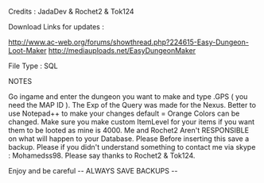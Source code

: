 Credits : JadaDev & Rochet2 & Tok124

Download Links for updates : 

http://www.ac-web.org/forums/showthread.php?224615-Easy-Dungeon-Loot-Maker
http://mediauploads.net/EasyDungeonMaker

File Type : SQL

NOTES

Go ingame and enter the dungeon you want to make and type .GPS ( you need the MAP ID ).
The Exp of the Query was made for the Nexus.
Better to use Notepad++ to make your changes default = Orange Colors can be changed.
Make sure you make custom ItemLevel for your items if you want them to be looted as mine is 4000.
Me and Rochet2 Aren't RESPONSIBLE on what will happen to your Database.
Please Before inserting this save a backup.
Please if you didn't understand something to contact me via skype : Mohamedss98.
Please say thanks to Rochet2 & Tok124.

Enjoy and be careful -- ALWAYS SAVE BACKUPS --
